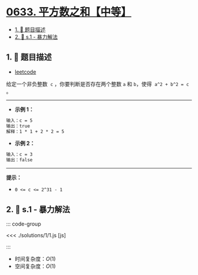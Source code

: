 # [0633. 平方数之和【中等】](https://github.com/tnotesjs/TNotes.leetcode/tree/main/notes/0633.%20%E5%B9%B3%E6%96%B9%E6%95%B0%E4%B9%8B%E5%92%8C%E3%80%90%E4%B8%AD%E7%AD%89%E3%80%91)

<!-- region:toc -->

- [1. 📝 题目描述](#1--题目描述)
- [2. 🎯 s.1 - 暴力解法](#2--s1---暴力解法)

<!-- endregion:toc -->

## 1. 📝 题目描述

- [leetcode](https://leetcode.cn/problems/sum-of-square-numbers/)

给定一个非负整数  `c` ，你要判断是否存在两个整数 `a` 和 `b`，使得  `a^2 + b^2 = c` 。

---

- **示例 1：**

```txt
输入：c = 5
输出：true
解释：1 * 1 + 2 * 2 = 5
```

- **示例 2：**

```txt
输入：c = 3
输出：false
```

---

**提示：**

- `0 <= c <= 2^31 - 1`

## 2. 🎯 s.1 - 暴力解法

::: code-group

<<< ./solutions/1/1.js [js]

:::

- 时间复杂度：$O(1)$
- 空间复杂度：$O(1)$

